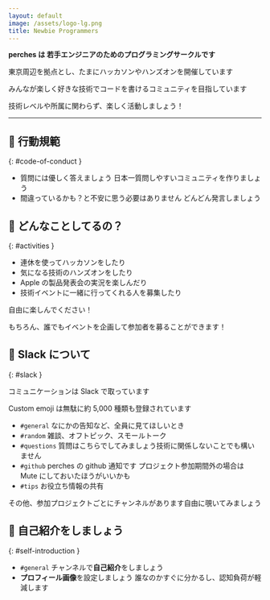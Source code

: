 ```yaml
---
layout: default
image: /assets/logo-lg.png
title: Newbie Programmers
---
```


**perches は 若手エンジニアのためのプログラミングサークルです**

東京周辺を拠点とし、たまにハッカソンやハンズオンを開催しています

みんなが楽しく好きな技術でコードを書けるコミュニティを目指しています

技術レベルや所属に関わらず、楽しく活動しましょう！

---

## 🌱 行動規範

{: #code-of-conduct }

- 質問には優しく答えましょう 日本一質問しやすいコミュニティを作りましょう
- 間違っているかも？と不安に思う必要はありません どんどん発言しましょう

## 💎 どんなことしてるの？

{: #activities }

- 連休を使ってハッカソンをしたり
- 気になる技術のハンズオンをしたり
- Apple の製品発表会の実況を楽しんだり
- 技術イベントに一緒に行ってくれる人を募集したり

自由に楽しんでください！

もちろん、誰でもイベントを企画して参加者を募ることができます！

## 🤖 Slack について

{: #slack }

コミュニケーションは Slack で取っています

Custom emoji は無駄に約 5,000 種類も登録されています

- `#general` なにかの告知など、全員に見てほしいとき
- `#random` 雑談、オフトピック、スモールトーク
- `#questions` 質問はこちらでしてみましょう技術に関係しないことでも構いません
- `#github` perches の github 通知です プロジェクト参加期間外の場合は Mute にしておいたほうがいいかも
- `#tips` お役立ち情報の共有

その他、参加プロジェクトごとにチャンネルがあります自由に覗いてみましょう

## 🙌 自己紹介をしましょう

{: #self-introduction }

- `#general` チャンネルで**自己紹介**をしましょう
- **プロフィール画像**を設定しましょう 誰なのかすぐに分かるし、認知負荷が軽減します
